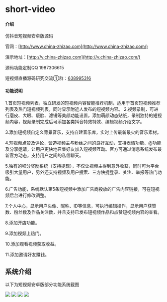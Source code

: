 # short-video

#### 介绍
仿抖音短视频安卓版源码

官网：[http://www.china-zhizao.com](http://www.china-zhizao.com/)

演示地址：[http://v.china-zhizao.com](http://v.china-zhizao.com/)

源码功能定制QQ 1987306615

短视频直播源码研究交流①群：[638995316](https://jq.qq.com/?_wv=1027&k=57WmxZq)

#### 功能说明
1.首页短视频列表，独立研发的短视频内容智能推荐机制，适用于首页短视频推荐列表及热门短视频列表，同时显示附近人发布的短视频内容。
2.视频录制，可进行磨皮、大眼、瘦脸、滤镜等美颜功能设置，添加萌颜动态贴纸，录制独特的短视频内容，视频录制完成后可添加各类抖音特效特效、编辑视频介绍文字。

3.添加短视频自定义背景音乐，支持自建音乐库，实时上传最新最火的音乐素材。

4.短视频点赞及评论，营造视频主与粉丝之间的良好互动，支持表情功能、@功能及分享邀请，让用户更快地召集好友加入短视频互动。官方可通过消息系统发布最新官方动态，支持用户之间的私信聊天。

5.独有的积分奖励系统（支持提现），不仅让视频主得到意外收获，同时可为平台吸引大量用户，另外还支持视频及用户搜索、三方快捷登录、关注、举报等热门功能。

6.广告功能，系统默认第5条短视频中添加广告商投放的广告内容链接，可在短视频后台进行修改调整。

7.个人中心，显示用户头像、昵称、ID等信息，可执行编辑操作，显示用户获赞数、粉丝数及作品关注数，并且支持已发布短视频作品和点赞短视频内容的查看。

8.添加开店功能。

9.添加视频上热门。

10.添加观看视频获取收益。

11.添加邀请好友赚钱。

## 系统介绍

以下为短视频安卓版部分功能系统截图

![](https://gitee.com/qwsem/short-video/raw/master/screenshot/1.png)
![](https://gitee.com/qwsem/short-video/raw/master/screenshot/2.png)
![](https://gitee.com/qwsem/short-video/raw/master/screenshot/3.png)
![](https://gitee.com/qwsem/short-video/raw/master/screenshot/4.png)